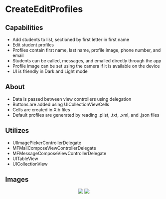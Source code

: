 # CreateEditProfiles

## Capabilities
- Add students to list, sectioned by first letter in first name
- Edit student profiles
- Profiles contain first name, last name, profile image, phone number, and email
- Students can be called, messages, and emailed directly through the app
- Profile image can be set using the camera if it is available on the device
- UI is friendly in Dark and Light mode

## About
- Data is passed between view controllers using delegation
- Buttons are added using UICollectionViewCells
- Cells are created in Xib files
- Default profiles are generated by reading .plist, .txt, .xml, and .json files

## Utilizes
- UIImagePickerControllerDelegate
- MFMailComposeViewControllerDelegate
- MFMessageComposeViewControllerDelegate
- UITableView
- UICollectionView

## Images

<p align="center">
  <img src="https://github.com/colintmurphy/CreateEditProfiles/blob/main/images/ezgif.com-gif-maker%20(5).gif" />
  <img src="https://github.com/colintmurphy/CreateEditProfiles/blob/main/images/ezgif.com-gif-maker%20(6).gif" />
</p>
